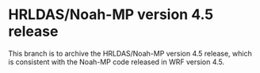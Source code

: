 # HRLDAS/Noah-MP version 4.5 release

This branch is to archive the HRLDAS/Noah-MP version 4.5 release, which is consistent with the Noah-MP code released in WRF version 4.5.
